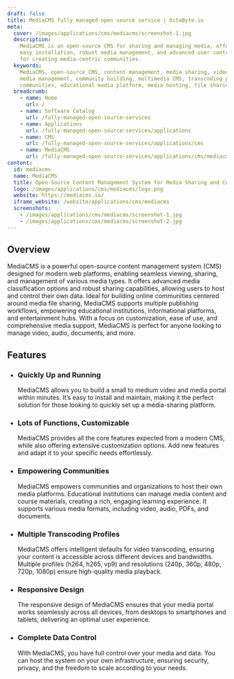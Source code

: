 ```yaml
---
draft: false
title: MediaCMS fully managed open source service | OctaByte.io
meta:
  cover: /images/applications/cms/mediacms/screenshot-1.jpg
  description:
    MediaCMS is an open-source CMS for sharing and managing media, offering
    easy installation, robust media management, and advanced user controls. Perfect
    for creating media-centric communities.
  keywords:
    MediaCMS, open-source CMS, content management, media sharing, video portal,
    media management, community building, multimedia CMS, transcoding profiles, online
    communities, educational media platform, media hosting, file sharing
  breadcrumb:
    - name: Home
      url: /
    - name: Software Catalog
      url: /fully-managed-open-source-services
    - name: Applications
      url: /fully-managed-open-source-services/applications
    - name: CMS
      url: /fully-managed-open-source-services/applications/cms
    - name: MediaCMS
      url: /fully-managed-open-source-services/applications/cms/mediacms
content:
  id: mediacms
  name: MediaCMS
  title: Open-Source Content Management System for Media Sharing and Community Building
  logo: /images/applications/cms/mediacms/logo.png
  website: https://mediacms.io/
  iframe_website: /website/applications/cms/mediacms
  screenshots:
    - /images/applications/cms/mediacms/screenshot-1.jpg
    - /images/applications/cms/mediacms/screenshot-2.jpg
---
```


## Overview

MediaCMS is a powerful open-source content management system (CMS) designed for modern web platforms, enabling seamless viewing, sharing, and management of various media types. It offers advanced media classification options and robust sharing capabilities, allowing users to host and control their own data. Ideal for building online communities centered around media file sharing, MediaCMS supports multiple publishing workflows, empowering educational institutions, informational platforms, and entertainment hubs. With a focus on customization, ease of use, and comprehensive media support, MediaCMS is perfect for anyone looking to manage video, audio, documents, and more.

## Features

- ### Quickly Up and Running

  MediaCMS allows you to build a small to medium video and media portal within minutes. It’s easy to install and maintain, making it the perfect solution for those looking to quickly set up a media-sharing platform.

- ### Lots of Functions, Customizable

  MediaCMS provides all the core features expected from a modern CMS, while also offering extensive customization options. Add new features and adapt it to your specific needs effortlessly.

- ### Empowering Communities

  MediaCMS empowers communities and organizations to host their own media platforms. Educational institutions can manage media content and course materials, creating a rich, engaging learning experience. It supports various media formats, including video, audio, PDFs, and documents.

- ### Multiple Transcoding Profiles

  MediaCMS offers intelligent defaults for video transcoding, ensuring your content is accessible across different devices and bandwidths. Multiple profiles (h264, h265, vp9) and resolutions (240p, 360p, 480p, 720p, 1080p) ensure high-quality media playback.

- ### Responsive Design

  The responsive design of MediaCMS ensures that your media portal works seamlessly across all devices, from desktops to smartphones and tablets, delivering an optimal user experience.

- ### Complete Data Control

  With MediaCMS, you have full control over your media and data. You can host the system on your own infrastructure, ensuring security, privacy, and the freedom to scale according to your needs.
